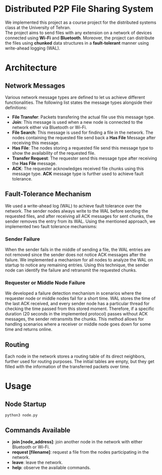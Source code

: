 # Distributed P2P File Sharing System
We implemented this project as a course project for the distributed systems class at the University of Tehran.  
The project aims to send files with any extension on a network of devices connected using __Wi-Fi__ and __Bluetooth__. Moreover, the project can distribute the files using __chunked__ data structures in a __fault-tolerant__ manner using write-ahead logging (WAL).
# Architecture
## Network Messages
Various network message types are defined to let us achieve different functionalities. The following list states the message types alongside their definitions:
- __File Transfer__: Packets transfering the actual file use this message type.
- __Join__: This message is used when a new node is connected to the network either via Bluetooth or Wi-Fi.
- __File Search__: This message is used for finding a file in the network. The nodes containing the requested file send back a __Has File__ Message after receiving this message.
- __Has File__: The nodes storing a requested file send this message type to show the availability of the requested file.
- __Transfer Request__: The requester send this message type after receiving the __Has File__ message.
- __ACK__: The requester acknowledges received file chunks using this message type. __ACK__ message type is further used to achieve fault tolerance.
## Fault-Tolerance Mechanism
We used a write-ahead log (WAL) to achieve fault tolerance over the network. The sender nodes always write to the WAL before sending the requested files, and after receiving all ACK messages for sent chunks, the sender removes the entry from its WAL. Using the mentioned approach, we implemented two fault tolerance mechanisms:
### Sender Failure
When the sender fails in the middle of sending a file, the WAL entries are not removed since the sender does not notice ACK messages after the failure. We implemented a mechanism for all nodes to analyze the WAL on startup to notice any remaining entries. Using this technique, the sender node can identify the failure and retransmit the requested chunks.
### Requester or Middle Node Failure
We developed a failure detection mechanism in scenarios where the requester node or middle nodes fail for a short time. WAL stores the time of the last ACK received, and every sender node has a particular thread for checking the time passed from this stored moment. Therefore, if a specific duration (20 seconds in the implemented protocol) passes without ACK messages, the sender retransmits the chunks. This method allows for handling scenarios where a receiver or middle node goes down for some time and returns online.
## Routing
Each node in the network stores a routing table of its direct neighbors, further used for routing purposes. The initial tables are empty, but they get filled with the information of the transferred packets over time.
# Usage
## Node Startup
```
python3 node.py
```
## Commands Available
- __join [node_address]__: join another node in the network with either Bluetooth or Wi-Fi.
- __request [filename]__: request a file from the nodes participating in the network.
- __leave__: leave the network.
- __help__: observe the available commands.
